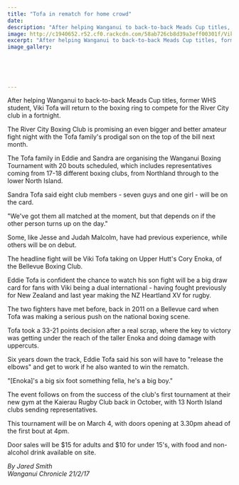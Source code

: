 ```yaml
---
title: "Tofa in rematch for home crowd"
date: 
description: "After helping Wanganui to back-to-back Meads Cup titles, former WHS student, Viki Tofa will return to the boxing ring to compete for the River City club in a fortnight..."
image: http://c1940652.r52.cf0.rackcdn.com/58ab726cb8d39a3eff00301f/Viki-Tofa-ex-rugby-chron-20-Feb.jpg
excerpt: "After helping Wanganui to back-to-back Meads Cup titles, former WHS student, Viki Tofa will return to the boxing ring to compete for the River City club in a fortnight."
image_gallery:
    
    
    
    
    
---
```


<p><span>After helping Wanganui to back-to-back Meads Cup titles, former WHS student, Viki Tofa will return to the boxing ring to compete for the River City club in a fortnight.</span></p>
<p>The River City Boxing Club is promising an even bigger and better amateur fight night with the Tofa family's prodigal son on the top of the bill next month.</p>
<p>The Tofa family in Eddie and Sandra are organising the Wanganui Boxing Tournament with 20 bouts scheduled, which includes representatives coming from 17-18 different boxing clubs, from Northland through to the lower North Island.</p>
<p>Sandra Tofa said eight club members - seven guys and one girl - will be on the card.</p>
<p>"We've got them all matched at the moment, but that depends on if the other person turns up on the day."</p>
<p>Some, like Jesse and Judah Malcolm, have had previous experience, while others will be on debut.</p>
<p>The headline fight will be Viki Tofa taking on Upper Hutt's Cory Enoka, of the Bellevue Boxing Club.</p>
<p>Eddie Tofa is confident the chance to watch his son fight will be a big draw card for fans with Viki being a dual international - having fought previously for New Zealand and last year making the NZ Heartland XV for rugby.</p>
<p>The two fighters have met before, back in 2011 on a Bellevue card when Tofa was making a serious push on the national boxing scene.</p>
<p>Tofa took a 33-21 points decision after a real scrap, where the key to victory was getting under the reach of the taller Enoka and doing damage with uppercuts.</p>
<p>Six years down the track, Eddie Tofa said his son will have to "release the elbows" and get to work if he also wanted to win the rematch.</p>
<p>"[Enoka]'s a big six foot something fella, he's a big boy."</p>
<p>The event follows on from the success of the club's first tournament at their new gym at the Kaierau Rugby Club back in October, with 13 North Island clubs sending representatives.</p>
<p>This tournament will be on March 4, with doors opening at 3.30pm ahead of the first bout at 4pm.</p>
<p>Door sales will be $15 for adults and $10 for under 15's, with food and non-alcohol drink available on site.</p>
<p class="clear syndicator"><em>By Jared Smith</em><br /><em>Wanganui Chronicle 21/2/17&nbsp;</em></p>

